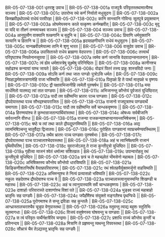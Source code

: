 BR-05-07-138-001  	धृतराष्ट्र उवाच ||
BR-05-07-138-001a	राजपुत्रैः परिवृतस्तथामात्यैश्च सञ्जय |
BR-05-07-138-001c	उपारोप्य रथे कर्णं निर्यातो मधुसूदनः ||
BR-05-07-138-002a	किमब्रवीद्रथोपस्थे राधेयं परवीरहा |
BR-05-07-138-002c	कानि सान्त्वानि गोविन्दः सूतपुत्रे प्रयुक्तवान् ||
BR-05-07-138-003a	ओघमेघस्वनः काले यत्कृष्णः कर्णमब्रवीत् |
BR-05-07-138-003c	मृदु वा यदि वा तीक्ष्णं तन्ममाचक्ष्व सञ्जय ||
BR-05-07-138-004  	सञ्जय उवाच ||
BR-05-07-138-004a	आनुपूर्व्येण वाक्यानि श्लक्ष्णानि च मृदूनि च |
BR-05-07-138-004c	प्रियाणि धर्मयुक्तानि सत्यानि च हितानि च ||
BR-05-07-138-005a	हृदयग्रहणीयानि राधेयं मधुसूदनः |
BR-05-07-138-005c	यान्यब्रवीदमेयात्मा तानि मे शृणु भारत ||
BR-05-07-138-006  	वासुदेव उवाच ||
BR-05-07-138-006a	उपासितास्ते राधेय ब्राह्मणा वेदपारगाः |
BR-05-07-138-006c	तत्त्वार्थं परिपृष्टाश्च नियतेनानसूयया ||
BR-05-07-138-007a	त्वमेव कर्ण जानासि वेदवादान्सनातनान् |
BR-05-07-138-007c	त्वं ह्येव धर्मशास्त्रेषु सूक्ष्मेषु परिनिष्ठितः ||
BR-05-07-138-008a	कानीनश्च सहोढश्च कन्यायां यश्च जायते |
BR-05-07-138-008c	वोढारं पितरं तस्य प्राहुः शास्त्रविदो जनाः ||
BR-05-07-138-009a	सोऽसि कर्ण तथा जातः पाण्डोः पुत्रोऽसि धर्मतः |
BR-05-07-138-009c	निग्रहाद्धर्मशास्त्राणामेहि राजा भविष्यसि ||
BR-05-07-138-010a	पितृपक्षे हि ते पार्था मातृपक्षे च वृष्णयः |
BR-05-07-138-010c	द्वौ पक्षावभिजानीहि त्वमेतौ पुरुषर्षभ ||
BR-05-07-138-011a	मया सार्धमितो यातमद्य त्वां तात पाण्डवाः |
BR-05-07-138-011c	अभिजानन्तु कौन्तेयं पूर्वजातं युधिष्ठिरात् ||
BR-05-07-138-012a	पादौ तव ग्रहीष्यन्ति भ्रातरः पञ्च पाण्डवाः |
BR-05-07-138-012c	द्रौपदेयास्तथा पञ्च सौभद्रश्चापराजितः ||
BR-05-07-138-013a	राजानो राजपुत्राश्च पाण्डवार्थे समागताः |
BR-05-07-138-013c	पादौ तव ग्रहीष्यन्ति सर्वे चान्धकवृष्णयः ||
BR-05-07-138-014a	हिरण्मयांश्च ते कुम्भान्राजतान्पार्थिवांस्तथा |
BR-05-07-138-014c	ओषध्यः सर्वबीजानि सर्वरत्नानि वीरुधः ||
BR-05-07-138-015a	राजन्या राजकन्याश्चाप्यानयन्त्वभिषेचनम् |
BR-05-07-138-015c	षष्ठे च त्वां तथा काले द्रौपद्युपगमिष्यति ||
BR-05-07-138-016a	अद्य त्वामभिषिञ्चन्तु चातुर्वैद्या द्विजातयः |
BR-05-07-138-016c	पुरोहितः पाण्डवानां व्याघ्रचर्मण्यवस्थितम् ||
BR-05-07-138-017a	तथैव भ्रातरः पञ्च पाण्डवाः पुरुषर्षभाः |
BR-05-07-138-017c	द्रौपदेयास्तथा पञ्च पाञ्चालाश्चेदयस्तथा ||
BR-05-07-138-018a	अहं च त्वाभिषेक्ष्यामि राजानं पृथिवीपतिम् |
BR-05-07-138-018c	युवराजोऽस्तु ते राजा कुन्तीपुत्रो युधिष्ठिरः ||
BR-05-07-138-019a	गृहीत्वा व्यजनं श्वेतं धर्मात्मा संशितव्रतः |
BR-05-07-138-019c	उपान्वारोहतु रथं कुन्तीपुत्रो युधिष्ठिरः ||
BR-05-07-138-020a	छत्रं च ते महच्छ्वेतं भीमसेनो महाबलः |
BR-05-07-138-020c	अभिषिक्तस्य कौन्तेय कौन्तेयो धारयिष्यति ||
BR-05-07-138-021a	किङ्किणीशतनिर्घोषं वैयाघ्रपरिवारणम् |
BR-05-07-138-021c	रथं श्वेतहयैर्युक्तमर्जुनो वाहयिष्यति ||
BR-05-07-138-022a	अभिमन्युश्च ते नित्यं प्रत्यासन्नो भविष्यति |
BR-05-07-138-022c	नकुलः सहदेवश्च द्रौपदेयाश्च पञ्च ये ||
BR-05-07-138-023a	पाञ्चालास्त्वानुयास्यन्ति शिखण्डी च महारथः |
BR-05-07-138-023c	अहं च त्वानुयास्यामि सर्वे चान्धकवृष्णयः |
BR-05-07-138-023e 	दाशार्हाः परिवारास्ते दाशार्णाश्च विशां पते ||
BR-05-07-138-024a	भुङ्क्ष्व राज्यं महाबाहो भ्रातृभिः सह पाण्डवैः |
BR-05-07-138-024c	जपैर्होमैश्च संयुक्तो मङ्गलैश्च पृथग्विधैः ||
BR-05-07-138-025a	पुरोगमाश्च ते सन्तु द्रविडाः सह कुन्तलैः |
BR-05-07-138-025c	आन्ध्रास्तालचराश्चैव चूचुपा वेणुपास्तथा ||
BR-05-07-138-026a	स्तुवन्तु त्वाद्य बहुशः स्तुतिभिः सूतमागधाः |
BR-05-07-138-026c	विजयं वसुषेणस्य घोषयन्तु च पाण्डवाः ||
BR-05-07-138-027a	स त्वं परिवृतः पार्थैर्नक्षत्रैरिव चन्द्रमाः |
BR-05-07-138-027c	प्रशाधि राज्यं कौन्तेय कुन्तीं च प्रतिनन्दय ||
BR-05-07-138-028a	मित्राणि ते प्रहृष्यन्तु व्यथन्तु रिपवस्तथा |
BR-05-07-138-028c	सौभ्रात्रं चैव तेऽद्यास्तु भ्रातृभिः सह पाण्डवैः ||
